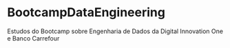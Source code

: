 # BootcampDataEngineering
Estudos do Bootcamp sobre Engenharia de Dados da Digital Innovation One e Banco Carrefour
